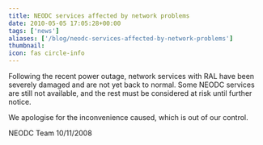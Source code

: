 ```yaml
---
title: NEODC services affected by network problems
date: 2010-05-05 17:05:28+00:00
tags: ['news']
aliases: ['/blog/neodc-services-affected-by-network-problems']
thumbnail: 
icon: fas circle-info
---
```

Following the recent power outage, network services with RAL have been severely damaged and are not yet back to normal. Some NEODC services are still not available, and the rest must be considered at risk until further notice. 

We apologise for the inconvenience caused, which is out of our control.

NEODC Team 10/11/2008

 

